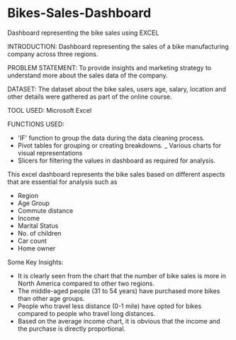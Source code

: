 # Bikes-Sales-Dashboard
Dashboard representing the bike sales using EXCEL

INTRODUCTION:
Dashboard representing the sales of a bike manufacturing company across three regions.

PROBLEM STATEMENT:
To provide insights and marketing strategy to understand more about the sales data of the company.

DATASET:
The dataset about the bike sales, users age, salary, location and other details were gathered as part of the online course.

TOOL USED: Microsoft Excel

FUNCTIONS USED:

- 'IF' function to group the data during the data cleaning process.
- Pivot tables for grouping or creating breakdowns.
_ Various charts for visual representations
- Slicers for filtering the values in dashboard as required for analysis.

This excel dashboard represents the bike sales based on different aspects that are essential for analysis such as
- Region
- Age Group
- Commute distance
- Income
- Marital Status
- No. of children
- Car count
- Home owner

Some Key Insights:

- It is clearly seen from the chart that the number of bike sales is more in North America compared to other two regions.
- The middle-aged people (31 to 54 years) have purchased more bikes than other age groups.
- People who travel less distance (0-1 mile) have opted for bikes compared to people who travel long distances.
- Based on the average income chart, it is obvious that the income and the purchase is directly proportional.
